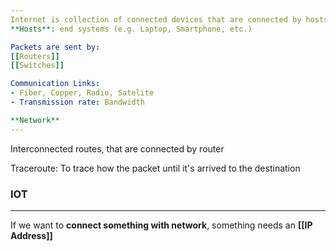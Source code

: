 ```yaml
--- 
Internet is collection of connected devices that are connected by hosts. 
**Hosts**: end systems (e.g. Laptop, Smartphone, etc.)

Packets are sent by: 
[[Routers]]
[[Switches]]

Communication Links:
- Fiber, Copper, Radio, Satelite
- Transmission rate: Bandwidth

**Network**
---
```

Interconnected routes, that are connected by router

Traceroute: To trace how the packet until it's arrived to the destination


### IOT
---
If we want to **connect something with network**, something needs an **[[IP Address]]**


